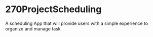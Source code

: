 # 270ProjectScheduling
A scheduling App that will provide users with a simple experience to organize and manage task
